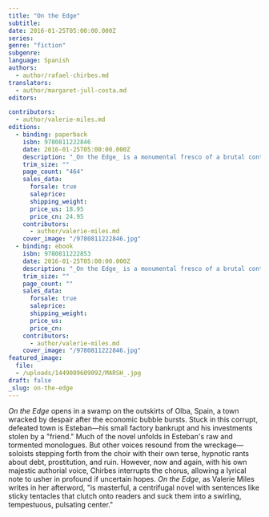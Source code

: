 ```yaml
---
title: "On the Edge"
subtitle:
date: 2016-01-25T05:00:00.000Z
series:
genre: "fiction"
subgenre:
language: Spanish
authors:
  - author/rafael-chirbes.md
translators:
  - author/margaret-jull-costa.md
editors:

contributors:
  - author/valerie-miles.md
editions:
  - binding: paperback
    isbn: 9780811222846
    date: 2016-01-25T05:00:00.000Z
    description: "_On the Edge_ is a monumental fresco of a brutal contemporary Spain in free fall "
    trim_size: ""
    page_count: "464"
    sales_data:
      forsale: true
      saleprice:
      shipping_weight:
      price_us: 18.95
      price_cn: 24.95
    contributors:
      - author/valerie-miles.md
    cover_image: "/9780811222846.jpg"
  - binding: ebook
    isbn: 9780811222853
    date: 2016-01-25T05:00:00.000Z
    description: "_On the Edge_ is a monumental fresco of a brutal contemporary Spain in free fall "
    trim_size: ""
    page_count: ""
    sales_data:
      forsale: true
      saleprice:
      shipping_weight:
      price_us:
      price_cn:
    contributors:
      - author/valerie-miles.md
    cover_image: "/9780811222846.jpg"
featured_image:
  file:
  - /uploads/1449089609092/MARSH_.jpg
draft: false
_slug: on-the-edge
---
```


_On the Edge_ opens in a swamp on the outskirts of Olba, Spain, a town wracked by despair after the economic bubble bursts. Stuck in this corrupt, defeated town is Esteban—his small factory bankrupt and his investments stolen by a "friend." Much of the novel unfolds in Esteban's raw and tormented monologues. But other voices resound from the wreckage—soloists stepping forth from the choir with their own terse, hypnotic rants about debt, prostitution, and ruin. However, now and again, with his own majestic authorial voice, Chirbes interrupts the chorus, allowing a lyrical note to usher in profound if uncertain hopes. _On the Edge_, as Valerie Miles writes in her afterword, "is masterful, a centrifugal novel with sentences like sticky tentacles that clutch onto readers and suck them into a swirling, tempestuous, pulsating center."
